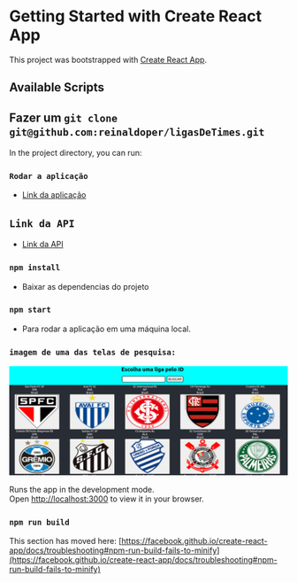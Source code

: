 # Getting Started with Create React App

This project was bootstrapped with [Create React App](https://github.com/facebook/create-react-app).

## Available Scripts
## Fazer um `git clone git@github.com:reinaldoper/ligasDeTimes.git`

In the project directory, you can run:
### `Rodar a aplicação`
- [Link da aplicação](https://classy-vacherin-a43e5f.netlify.app/)
## `Link da API`
- [Link da API](https://app.sportdataapi.com/api/v1/soccer/teams?apikey=874c53e0-69f4-11ed-bc87-a323395b1f7c&country_id=25)
 
 ### `npm install`
- Baixar as dependencias do projeto

### `npm start`
- Para rodar a aplicação em uma máquina local.

### `imagem de uma das telas de pesquisa:`
<img src="src/times.png" alt="image"/>
</br>

Runs the app in the development mode.\
Open [http://localhost:3000](http://localhost:3000) to view it in your browser.



### `npm run build`

This section has moved here: [https://facebook.github.io/create-react-app/docs/troubleshooting#npm-run-build-fails-to-minify](https://facebook.github.io/create-react-app/docs/troubleshooting#npm-run-build-fails-to-minify)
